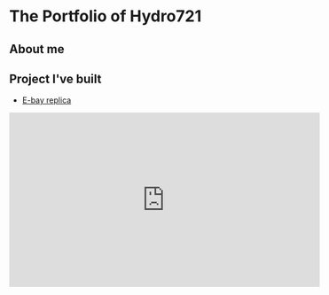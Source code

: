 # The Portfolio of Hydro721

## About me

## Project I've built
- [E-bay replica](https://youtu.be/q2ZC7i7GMYE)

<iframe width="560" height="315" src="https://www.youtube.com/embed/q2ZC7i7GMYE" frameborder="0" allowfullscreen></iframe>

